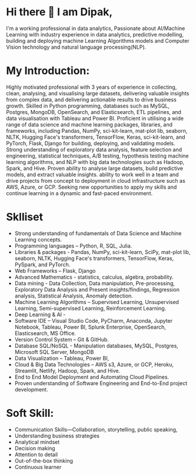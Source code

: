 # Hi there 👋 I am Dipak,

I'm a working professional in data analytics, Passionate about AI/Machine Learning with industry experience in data analytics, predictive modelling, building and deploying machine Learning Algorithms models and Computer Vision technology and natural language processing(NLP).

# My Introduction:
Highly motivated professional with 3 years of experience in collecting, clean, analysing, and visualising large datasets, delivering valuable insights from complex data, and delivering actionable results to drive business growth. Skilled in Python programming, databases such as MySQL, Postgres, MongoDB, OpenSearch, and Elasticsearch, ETL pipelines, and data visualisation with Tableau and Power BI. Proficient in utilising a wide range of data science and machine learning packages, libraries, and frameworks, including Pandas, NumPy, sci-kit-learn, mat-plot lib, seaborn, NLTK, Hugging Face's transformers, TensorFlow, Keras, sci-kit-learn, and PyTorch, Flask, Django for building, deploying, and validating models. Strong understanding of exploratory data analysis, feature selection and engineering, statistical techniques, A/B testing, hypothesis testing machine learning algorithms, and NLP with big data technologies such as Hadoop, Spark, and Hive. Proven ability to analyse large datasets, build predictive models, and extract valuable insights. ability to work well in a team and drive projects from concept to deployment in cloud infrastructure such as AWS, Azure, or GCP. Seeking new opportunities to apply my skills and continue learning in a dynamic and fast-paced environment.

# Sklliset 
  * Strong understanding of fundamentals of Data Science and Machine Learning concepts.
  * Programming languages – Python, R, SQL, Julia. 
  * Libraries & packages - Pandas, NumPy, sci-kit-learn, SciPy, mat-plot lib, seaborn, NLTK, Hugging Face's transformers, TensorFlow, Keras, PySpark, and PyTorch.
  * Web Frameworks – Flask, Django
  * Advanced Mathematics - statistics, calculus, algebra, probability.
  * Data mining - Data Collection, Data manipulation, Pre-processing, Exploratory Data Analysis and Present insights/findings, Regression analysis, Statistical Analysis, Anomaly detection.
  * Machine Learning Algorithms – Supervised Learning, Unsupervised Learning, Semi-supervised Learning, Reinforcement Learning.
  * Deep Learning & AI - 
  * Software IDE – Visual Studio Code, PyCharm, Anaconda, Jupyter Notebook, Tableau, Power BI, Splunk Enterprise, OpenSearch, Elasticsearch, MS Office.
  * Version Control System – Git & GitHub.
  * Database SQL/NoSQL - Manipulation databases, MySQL, Postgres, Microsoft SQL Server, MongoDB 
  * Data Visualization – Tableau, Power BI,
  * Cloud & Big Data Technologies – AWS s3, Azure, or GCP, Heroku, Streamlit, Netlify, Hadoop, Spark, and Hive.
  * End to End Model Deployment and Automating Cloud Pipelines. 
  * Proven understanding of Software Engineering and End-to-End project development. 

#  Soft Skill: 
  * Communication Skills—Collaboration, storytelling, public speaking,
  * Understanding business strategies
  * Analytical mindset
  * Decision making
  * Attention to detail
  * Out-of-the-box thinking
  * Continuous learner
